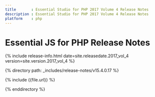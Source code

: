 ```yaml
---
title		: Essential Studio for PHP 2017 Volume 4 Release Notes
description	: Essential Studio for PHP 2017 Volume 4 Release Notes
platform	: php
---
```


# Essential JS for PHP Release Notes

{% include release-info.html date=site.releasedate.2017_vol_4 version=site.version.2017_vol_4 %} 

{% directory path: _includes/release-notes/v15.4.0.17 %}

{% include {{file.url}} %}

{% enddirectory %}